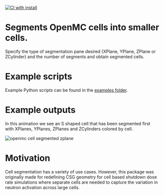 [![CI with install](https://github.com/fusion-energy/openmc_cell_segmenter/actions/workflows/ci_with_install.yml/badge.svg)](https://github.com/fusion-energy/openmc_cell_segmenter/actions/workflows/ci_with_install.yml)

# Segments OpenMC cells into smaller cells.

Specify the type of segmentation pane desired (XPlane, YPlane, ZPlane or ZCylinder) and the number of segments and obtain segmented cells.

# Example scripts

Example Python scripts can be found in the [examples folder](https://github.com/fusion-energy/openmc_cell_segmenter/tree/main/example).

# Example outputs

In this animation we see an S shaped cell that has been segmented first with XPlanes, YPlanes, ZPlanes and ZCylinders colored by cell.


![openmc cell segmented zplane](https://user-images.githubusercontent.com/8583900/268407842-6e8783b4-1bc6-443e-ab01-ec390ae3dfe2.gif)


# Motivation

Cell segmentation has a variety of use cases.
However, this package was originally made for redefining CSG geometry for cell based shutdown dose rate simulations where separate cells are needed to capture the variation in neutron activation across large cells.
